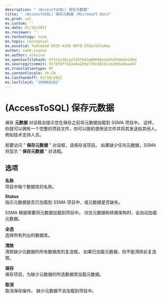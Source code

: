 ```yaml
---
description: " (AccessToSQL) 保存元数据"
title: " (AccessToSQL) 保存元数据 |Microsoft Docs"
ms.prod: sql
ms.custom: ''
ms.date: 01/19/2017
ms.reviewer: ''
ms.technology: ssma
ms.topic: conceptual
ms.assetid: fa4ce8ad-9935-4195-90f9-3fdac587a4ee
author: nahk-ivanov
ms.author: alexiva
ms.openlocfilehash: 9f552e30ca2528fbd2a09056e1e05d500ede14bd
ms.sourcegitcommit: 917df4ffd22e4a229af7dc481dcce3ebba0aa4d7
ms.translationtype: MT
ms.contentlocale: zh-CN
ms.lasthandoff: 02/10/2021
ms.locfileid: "100066282"
---
```

# <a name="save-metadata-accesstosql"></a> (AccessToSQL) 保存元数据
保存 **元数据** 对话框会提示您在保存之前将元数据加载到 SSMA 项目中。 这样，你就可以拥有一个完整的项目文件，你可以脱机使用该文件并将其发送给其他人，例如技术支持人员。  
  
若要访问 " **保存元数据** " 对话框，请保存该项目。 如果缺少任何元数据，SSMA 将显示 " **保存元数据** " 对话框。  
  
## <a name="options"></a>选项  
**名称**  
项目中每个数据库的名称。  
  
**Status**  
指示元数据是否已加载到 SSMA 项目中，或元数据是否缺失。  
  
SSMA 根据需要将元数据加载到项目中。 浏览元数据和转换架构时，会自动加载元数据。  
  
**全选**  
选择所有列出的数据库。  
  
**清除**  
清除缺少元数据的所有数据库的复选框。 如果已加载元数据，则不能清除此复选框。  
  
**保存**  
保存项目，为缺少元数据的所选数据库加载元数据。  
  
**取消**  
取消保存操作。 缺少元数据不会加载到项目中。  
  

